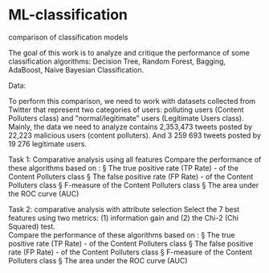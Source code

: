 # ML-classification
comparison of classification models

The goal of this work is to analyze and critique the performance of some classification algorithms: Decision Tree, Random Forest, Bagging, AdaBoost, Naive Bayesian Classification. 

Data:

To perform this comparison, we need to work with datasets collected from Twitter that represent two categories of users: polluting users (Content Polluters class) 
and "normal/legitimate" users (Legitimate Users class). Mainly, the data we need to analyze contains 2,353,473 tweets posted by 
22,223 malicious users (content polluters). And 3 259 693 tweets posted by 19 276 legitimate users.

Task 1: Comparative analysis using all features
Compare the performance of these algorithms based on :
      § The true positive rate (TP Rate) - of the Content Polluters class
      § The false positive rate (FP Rate) - of the Content Polluters class
      § F-measure of the Content Polluters class
      § The area under the ROC curve (AUC)


Task 2: comparative analysis with attribute selection
Select the 7 best features using two metrics: (1) information gain and (2) the Chi-2 (Chi Squared) test.  
Compare the performance of these algorithms based on :
      § The true positive rate (TP Rate) - of the Content Polluters class
      § The false positive rate (FP Rate) - of the Content Polluters class
      § F-measure of the Content Polluters class
      § The area under the ROC curve (AUC)
